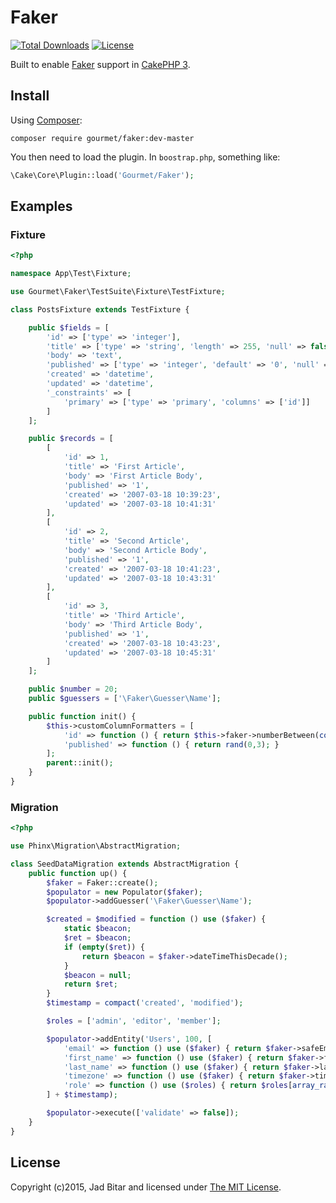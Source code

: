 # Faker

[![Total Downloads](https://poser.pugx.org/gourmet/faker/downloads.svg)](https://packagist.org/packages/gourmet/faker)
[![License](https://poser.pugx.org/gourmet/faker/license.svg)](https://packagist.org/packages/gourmet/faker)

Built to enable [Faker] support in [CakePHP 3].

## Install

Using [Composer]:

```
composer require gourmet/faker:dev-master
```

You then need to load the plugin. In `boostrap.php`, something like:

```php
\Cake\Core\Plugin::load('Gourmet/Faker');
```

## Examples

### Fixture

```php
<?php

namespace App\Test\Fixture;

use Gourmet\Faker\TestSuite\Fixture\TestFixture;

class PostsFixture extends TestFixture {

    public $fields = [
        'id' => ['type' => 'integer'],
        'title' => ['type' => 'string', 'length' => 255, 'null' => false],
        'body' => 'text',
        'published' => ['type' => 'integer', 'default' => '0', 'null' => false],
        'created' => 'datetime',
        'updated' => 'datetime',
        '_constraints' => [
            'primary' => ['type' => 'primary', 'columns' => ['id']]
        ]
    ];

    public $records = [
        [
            'id' => 1,
            'title' => 'First Article',
            'body' => 'First Article Body',
            'published' => '1',
            'created' => '2007-03-18 10:39:23',
            'updated' => '2007-03-18 10:41:31'
        ],
        [
            'id' => 2,
            'title' => 'Second Article',
            'body' => 'Second Article Body',
            'published' => '1',
            'created' => '2007-03-18 10:41:23',
            'updated' => '2007-03-18 10:43:31'
        ],
        [
            'id' => 3,
            'title' => 'Third Article',
            'body' => 'Third Article Body',
            'published' => '1',
            'created' => '2007-03-18 10:43:23',
            'updated' => '2007-03-18 10:45:31'
        ]
    ];

    public $number = 20;
    public $guessers = ['\Faker\Guesser\Name'];

    public function init() {
        $this->customColumnFormatters = [
            'id' => function () { return $this->faker->numberBetween(count($this->records) + 2); },
            'published' => function () { return rand(0,3); }
        ];
        parent::init();
    }
}
```

### Migration

```php
<?php

use Phinx\Migration\AbstractMigration;

class SeedDataMigration extends AbstractMigration {
    public function up() {
        $faker = Faker::create();
        $populator = new Populator($faker);
        $populator->addGuesser('\Faker\Guesser\Name');

        $created = $modified = function () use ($faker) {
            static $beacon;
            $ret = $beacon;
            if (empty($ret)) {
                return $beacon = $faker->dateTimeThisDecade();
            }
            $beacon = null;
            return $ret;
        }
        $timestamp = compact('created', 'modified');

        $roles = ['admin', 'editor', 'member'];

        $populator->addEntity('Users', 100, [
            'email' => function () use ($faker) { return $faker->safeEmail(); },
            'first_name' => function () use ($faker) { return $faker->firstName(); },
            'last_name' => function () use ($faker) { return $faker->lastName(); },
            'timezone' => function () use ($faker) { return $faker->timezone(); },
            'role' => function () use ($roles) { return $roles[array_rand($roles)]; }
        ] + $timestamp);

        $populator->execute(['validate' => false]);
    }
}
```

## License

Copyright (c)2015, Jad Bitar and licensed under [The MIT License][mit].

[CakePHP 3]:http://cakephp.org
[Composer]:http://getcomposer.org
[mit]:http://www.opensource.org/licenses/mit-license.php
[Faker]:https://github.com/fzaninotto/Faker
